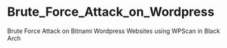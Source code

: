 # Brute_Force_Attack_on_Wordpress
Brute Force Attack on Bitnami Wordpress Websites using WPScan in Black Arch 
